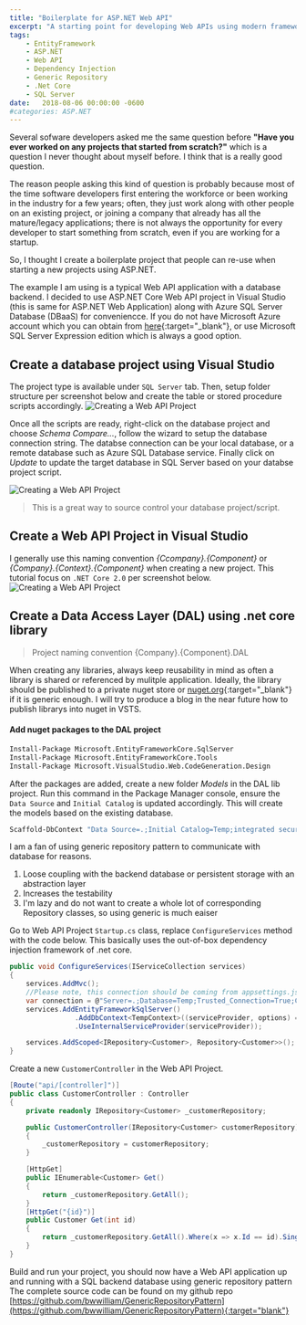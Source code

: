 ```yaml
---
title: "Boilerplate for ASP.NET Web API"
excerpt: "A starting point for developing Web APIs using modern framework and best practices."
tags: 
    - EntityFramework
    - ASP.NET
    - Web API
    - Dependency Injection
    - Generic Repository
    - .Net Core
    - SQL Server
date:   2018-08-06 00:00:00 -0600
#categories: ASP.NET
---
```


Several sofware developers asked me the same question before **"Have you ever worked on any projects that started from scratch?"** which is a question I never thought about myself before. I think that is a really good question. 

The reason people asking this kind of question is probably because most of the time software developers first entering the workforce or been working in the industry for a few years; often, they just work along with other people on an existing project, or joining a company that already has all the mature/legacy applications; there is not always the opportunity for every developer to start something from scratch, even if you are working for a startup. 

So, I thought I create a boilerplate project that people can re-use when starting a new projects using ASP.NET. 

The example I am using is a typical Web API application with a database backend. I decided to use ASP.NET Core Web API project in Visual Studio (this is same for ASP.NET Web Application) along with Azure SQL Server Database (DBaaS) for conveniencce. If you do not have Microsoft Azure account which you can obtain from [here](https://azure.microsoft.com/en-us/){:target="_blank"}, or use Microsoft SQL Server Expression edition which is always a good option.

## Create a database project using Visual Studio
The project type is available under `SQL Server` tab. Then, setup folder structure per screenshot below and create the table or stored procedure scripts accordingly. 
![Creating a Web API Project]({{"/assets/images/boilerplate-web-api/DBProject.JPG"}})

Once all the scripts are ready, right-click on the database project and choose *Schema Compare...*, follow the wizard to setup the database connection string. The databse connection can be your local database, or a remote database such as Azure SQL Database service.
Finally click on *Update* to update the target database in SQL Server based on your databse project script.

![Creating a Web API Project]({{"/assets/images/boilerplate-web-api/SQLConnection.JPG"}})

> This is a great way to source control your database project/script.

## Create a Web API Project in Visual Studio
I generally use this naming convention *{Ccompany}.{Component}* or *{Company}.{Context}.{Component}* when creating a new project.
This tutorial focus on `.NET Core 2.0` per screenshot below.
![Creating a Web API Project]({{"/assets/images/boilerplate-web-api/WebAPIProject.JPG"}})

## Create a Data Access Layer (DAL) using .net core library
> Project naming convention {Company}.{Component}.DAL

When creating any libraries, always keep reusability in mind as often a library is shared or referenced by mulitple application. Ideally, the library should be published to a private nuget store or [nuget.org](https://www.nuget.org/){:target="_blank"} if it is generic enough. I will try to produce a blog in the near future how to publish librarys into nuget in VSTS. 

#### Add nuget packages to the DAL project

```bash
Install-Package Microsoft.EntityFrameworkCore.SqlServer
Install-Package Microsoft.EntityFrameworkCore.Tools
Install-Package Microsoft.VisualStudio.Web.CodeGeneration.Design
```

After the packages are added, create a new folder *Models* in the DAL lib project.
Run this command in the Package Manager console, ensure the `Data Source` and `Initial Catalog` is updated accordingly. This will create the models based on the existing database.
```bash
Scaffold-DbContext "Data Source=.;Initial Catalog=Temp;integrated security=True;MultipleActiveResultSets=true" Microsoft.EntityFrameworkCore.SqlServer -OutputDir Models
```
I am a fan of using generic repository pattern to communicate with database for reasons. 
1. Loose coupling with the backend database or persistent storage with an abstraction layer
2. Increases the testability
3. I'm lazy and do not want to create a whole lot of corresponding Repository classes, so using generic is much eaiser

Go to Web API Project `Startup.cs` class, replace `ConfigureServices` method with the code below. This basically uses the out-of-box dependency injection framework of .net core.
```csharp
public void ConfigureServices(IServiceCollection services)
{
    services.AddMvc();
    //Please note, this connection should be coming from appsettings.json, not being hardcoded.
    var connection = @"Server=.;Database=Temp;Trusted_Connection=True;ConnectRetryCount=0";
    services.AddEntityFrameworkSqlServer()
                .AddDbContext<TempContext>((serviceProvider, options) => options.UseSqlServer(connection)
                .UseInternalServiceProvider(serviceProvider));

    services.AddScoped<IRepository<Customer>, Repository<Customer>>();
}
```

Create a new `CustomerController` in the Web API Project.  
```csharp
[Route("api/[controller]")]
public class CustomerController : Controller
{
    private readonly IRepository<Customer> _customerRepository;

    public CustomerController(IRepository<Customer> customerRepository)
    {
        _customerRepository = customerRepository;
    }

    [HttpGet]
    public IEnumerable<Customer> Get()
    {
        return _customerRepository.GetAll();
    }
    [HttpGet("{id}")]
    public Customer Get(int id)
    {
        return _customerRepository.GetAll().Where(x => x.Id == id).SingleOrDefault();
    }
}
```
Build and run your project, you should now have a Web API application up and running with a SQL backend database using generic repository pattern 
The complete source code can be found on my github repo [https://github.com/bwwilliam/GenericRepositoryPattern](https://github.com/bwwilliam/GenericRepositoryPattern){:target="blank"}